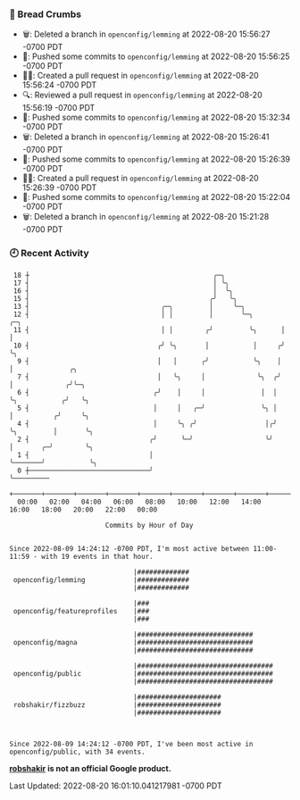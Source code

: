 ### 🍞 Bread Crumbs

 * 🗑: Deleted a branch in `openconfig/lemming` at 2022-08-20 15:56:27 -0700 PDT
 * 🚢: Pushed some commits to `openconfig/lemming` at 2022-08-20 15:56:25 -0700 PDT
 * ✍🏼: Created a pull request in `openconfig/lemming` at 2022-08-20 15:56:24 -0700 PDT
 * 🔍: Reviewed a pull request in  `openconfig/lemming` at 2022-08-20 15:56:19 -0700 PDT
 * 🚢: Pushed some commits to `openconfig/lemming` at 2022-08-20 15:32:34 -0700 PDT
 * 🗑: Deleted a branch in `openconfig/lemming` at 2022-08-20 15:26:41 -0700 PDT
 * 🚢: Pushed some commits to `openconfig/lemming` at 2022-08-20 15:26:39 -0700 PDT
 * ✍🏼: Created a pull request in `openconfig/lemming` at 2022-08-20 15:26:39 -0700 PDT
 * 🚢: Pushed some commits to `openconfig/lemming` at 2022-08-20 15:22:04 -0700 PDT
 * 🗑: Deleted a branch in `openconfig/lemming` at 2022-08-20 15:21:28 -0700 PDT

### 🕘 Recent Activity
```
 18 ┼                                              ╭─╮
 17 ┤                                              │ ╰╮
 16 ┤                                              │  ╰╮
 15 ┤                                             ╭╯   ╰╮
 13 ┤                                 ╭─╮         │     ╰─╮
 12 ┤                                 │ │         │       ╰─╮       ╭─╮
 11 ┤                                 │ │        ╭╯         ╰╮      │ │
 10 ┤                                ╭╯ ╰╮       │           │     ╭╯ ╰╮
  9 ┤                                │   │      ╭╯           ╰╮    │   │              ╭╮
  7 ┤                                │   ╰╮     │             ╰╮  ╭╯   │             ╭╯╰─╮
  6 ┤                               ╭╯    │     │              │  │    ╰╮           ╭╯   ╰╮
  5 ┤                               │     │   ╭─╯              ╰╮ │     │          ╭╯     ╰╮
  4 ┤                               │     ╰╮ ╭╯                 │╭╯     ╰╮         │       ╰╮
  2 ┤                              ╭╯      ╰─╯                  ╰╯       │       ╭─╯        ╰╮
  1 ┤                              │                                     ╰───────╯           ╰╮
  0 ┼──────────────────────────────╯                                                          ╰─────────
    +───────+───────+───────+───────+───────+───────+───────+───────+───────+───────+───────+───────+────
  00:00   02:00   04:00   06:00   08:00   10:00   12:00   14:00   16:00   18:00   20:00   22:00   00:00   

						Commits by Hour of Day


Since 2022-08-09 14:24:12 -0700 PDT, I'm most active between 11:00-11:59 - with 19 events in that hour.

```



```
                               |#############
 openconfig/lemming            |#############
                               |#############

                               |###
 openconfig/featureprofiles    |###
                               |###

                               |#############################
 openconfig/magna              |#############################
                               |#############################

                               |##################################
 openconfig/public             |##################################
                               |##################################

                               |#####################
 robshakir/fizzbuzz            |#####################
                               |#####################



Since 2022-08-09 14:24:12 -0700 PDT, I've been most active in openconfig/public, with 34 events.

```
**[robshakir](mailto:robjs@google.com) is not an official Google product.**  


Last Updated: 2022-08-20 16:01:10.041217981 -0700 PDT
